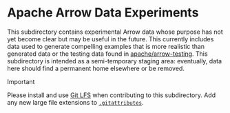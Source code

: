 <!---
  Licensed to the Apache Software Foundation (ASF) under one
  or more contributor license agreements.  See the NOTICE file
  distributed with this work for additional information
  regarding copyright ownership.  The ASF licenses this file
  to you under the Apache License, Version 2.0 (the
  "License"); you may not use this file except in compliance
  with the License.  You may obtain a copy of the License at

    http://www.apache.org/licenses/LICENSE-2.0

  Unless required by applicable law or agreed to in writing,
  software distributed under the License is distributed on an
  "AS IS" BASIS, WITHOUT WARRANTIES OR CONDITIONS OF ANY
  KIND, either express or implied.  See the License for the
  specific language governing permissions and limitations
  under the License.
-->

# Apache Arrow Data Experiments

This subdirectory contains experimental Arrow data whose purpose has not
yet become clear but may be useful in the future. This currently includes
data used to generate compelling examples that is more realistic than
generated data or the testing data found in
[apache/arrow-testing](http://github.com/apache/arrow-testing). This
subdirectory is intended as a semi-temporary staging area: eventually,
data here should find a permanent home elsewhere or be removed.

> [!IMPORTANT]
> Please install and use [Git LFS](https://git-lfs.com) when contributing to this subdirectory. Add any new large file extensions to [`.gitattributes`](https://github.com/apache/arrow-experiments/blob/main/.gitattributes).
